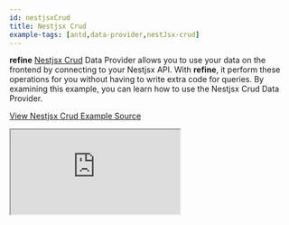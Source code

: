 ```yaml
---
id: nestjsxCrud
title: Nestjsx Crud
example-tags: [antd,data-provider,nestJsx-crud]
---
```


**refine** [Nestjsx Crud](https://github.com/nestjsx/crud) Data Provider allows you to use your data on the frontend by connecting to your Nestjsx API. With **refine**, it perform these operations for you without having to write extra code for queries. By examining this example, you can learn how to use the Nestjsx Crud Data Provider.

[View Nestjsx Crud Example Source](https://github.com/refinedev/refine/tree/master/examples/data-provider-nestjsx-crud)

<iframe loading="lazy" src="https://stackblitz.com/github/refinedev/refine/tree/master/examples/data-provider-nestjsx-crud?embed=1&view=preview&theme=dark&preset=node&ctl=1"
     style={{width: "100%", height:"80vh", border: "0px", borderRadius: "8px", overflow:"hidden"}}
     title="refine-nestjsx-crud-example"
     allow="accelerometer; ambient-light-sensor; camera; encrypted-media; geolocation; gyroscope; hid; microphone; midi; payment; usb; vr; xr-spatial-tracking"
     sandbox="allow-forms allow-modals allow-popups allow-presentation allow-same-origin allow-scripts"
></iframe>
